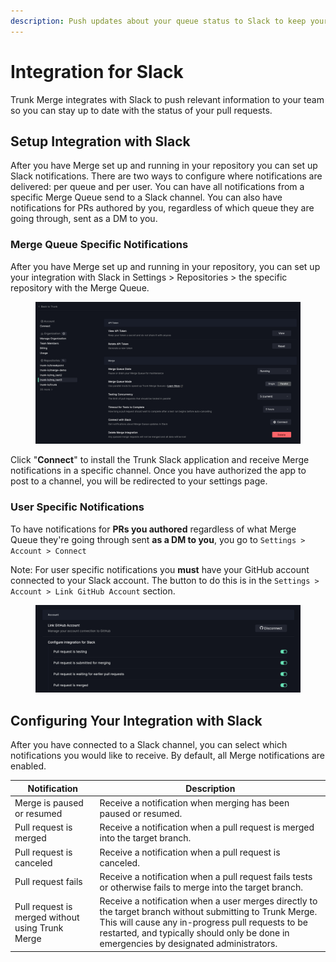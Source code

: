 ```yaml
---
description: Push updates about your queue status to Slack to keep your team informed.
---
```


# Integration for Slack

Trunk Merge integrates with Slack to push relevant information to your team so you can stay up to date with the status of your pull requests.

## Setup Integration with Slack

After you have Merge set up and running in your repository you can set up Slack notifications. There are two ways to configure where notifications are delivered: per queue and per user. You can have all notifications from a specific Merge Queue send to a Slack channel. You can also have notifications for PRs authored by you, regardless of which queue they are going through, sent as a DM to you.

### Merge Queue Specific Notifications

After you have Merge set up and running in your repository, you can set up your integration with Slack in Settings > Repositories > the specific repository with the Merge Queue.

<figure><img src="./enable-parallel-mode.png" alt=""></figure>

Click "**Connect**" to install the Trunk Slack application and receive Merge notifications in a specific channel. Once you have authorized the app to post to a channel, you will be redirected to your settings page.

### User Specific Notifications

To have notifications for **PRs you authored** regardless of what Merge Queue they're going through sent **as a DM to you**, you go to `Settings > Account > Connect`

Note: For user specific notifications you **must** have your GitHub account connected to your Slack account. The button to do this is in the `Settings > Account > Link GitHub Account` section.

<figure><img src="./link-github-account.png" alt=""></figure>

## Configuring Your Integration with Slack

After you have connected to a Slack channel, you can select which notifications you would like to receive. By default, all Merge notifications are enabled.

| Notification                                     | Description                                                                                                                                                                                                                                              |
| ------------------------------------------------ | -------------------------------------------------------------------------------------------------------------------------------------------------------------------------------------------------------------------------------------------------------- |
| Merge is paused or resumed                       | Receive a notification when merging has been paused or resumed.                                                                                                                                                                                          |
| Pull request is merged                           | Receive a notification when a pull request is merged into the target branch.                                                                                                                                                                             |
| Pull request is canceled                         | Receive a notification when a pull request is canceled.                                                                                                                                                                                                  |
| Pull request fails                               | Receive a notification when a pull request fails tests or otherwise fails to merge into the target branch.                                                                                                                                               |
| Pull request is merged without using Trunk Merge | Receive a notification when a user merges directly to the target branch without submitting to Trunk Merge. This will cause any in-progress pull requests to be restarted, and typically should only be done in emergencies by designated administrators. |
